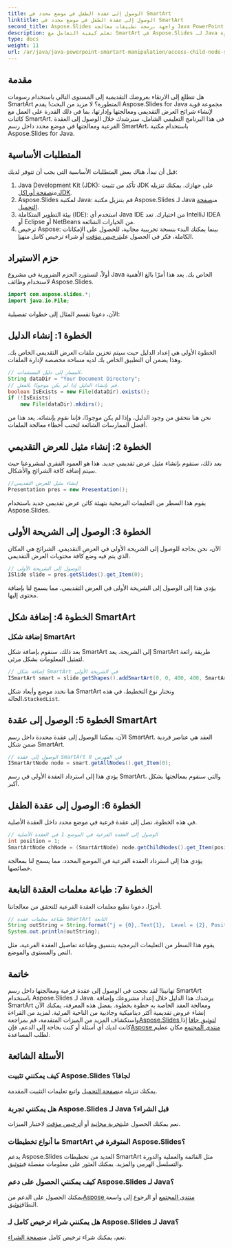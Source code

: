 ```yaml
---
title: الوصول إلى عقدة الطفل في موضع محدد في SmartArt
linktitle: الوصول إلى عقدة الطفل في موضع محدد في SmartArt
second_title: Aspose.Slides واجهة برمجة تطبيقات معالجة Java PowerPoint
description: تعلم كيفية التعامل مع SmartArt في Aspose.Slides لـ Java باستخدام هذا الدليل التفصيلي. تم تضمين التعليمات والأمثلة وأفضل الممارسات خطوة بخطوة.
type: docs
weight: 11
url: /ar/java/java-powerpoint-smartart-manipulation/access-child-node-specific-position-smartart-java/
---
```

## مقدمة
هل تتطلع إلى الارتقاء بعروضك التقديمية إلى المستوى التالي باستخدام رسومات SmartArt المتطورة؟ لا مزيد من البحث! يقدم Aspose.Slides for Java مجموعة قوية لإنشاء شرائح العرض التقديمي ومعالجتها وإدارتها، بما في ذلك القدرة على العمل مع كائنات SmartArt. في هذا البرنامج التعليمي الشامل، سنرشدك خلال الوصول إلى العقدة الفرعية ومعالجتها في موضع محدد داخل رسم SmartArt، باستخدام مكتبة Aspose.Slides for Java.

## المتطلبات الأساسية
قبل أن نبدأ، هناك بعض المتطلبات الأساسية التي يجب أن تتوفر لديك:
1.  Java Development Kit (JDK): تأكد من تثبيت JDK على جهازك. يمكنك تنزيله من[صفحة أوراكل JDK](https://www.oracle.com/java/technologies/javase-downloads.html).
2.  Aspose.Slides لمكتبة Java: قم بتنزيل مكتبة Aspose.Slides لـ Java من[صفحة التحميل](https://releases.aspose.com/slides/java/).
3. بيئة التطوير المتكاملة (IDE): استخدم أي Java IDE من اختيارك. تعد IntelliJ IDEA أو Eclipse أو NetBeans من الخيارات الشائعة.
4.  ترخيص Aspose: بينما يمكنك البدء بنسخة تجريبية مجانية، للحصول على الإمكانات الكاملة، فكر في الحصول على[ترخيص مؤقت](https://purchase.aspose.com/temporary-license/) أو شراء ترخيص كامل من[هنا](https://purchase.aspose.com/buy).
## حزم الاستيراد
أولاً، لنستورد الحزم الضرورية في مشروع Java الخاص بك. يعد هذا أمرًا بالغ الأهمية لاستخدام وظائف Aspose.Slides.
```java
import com.aspose.slides.*;
import java.io.File;
```
الآن، دعونا نقسم المثال إلى خطوات تفصيلية:
## الخطوة 1: إنشاء الدليل
الخطوة الأولى هي إعداد الدليل حيث سيتم تخزين ملفات العرض التقديمي الخاص بك. وهذا يضمن أن التطبيق الخاص بك لديه مساحة مخصصة لإدارة الملفات.
```java
// المسار إلى دليل المستندات.
String dataDir = "Your Document Directory";
// قم بإنشاء الدليل إذا لم يكن موجودًا بالفعل.
boolean IsExists = new File(dataDir).exists();
if (!IsExists)
	new File(dataDir).mkdirs();
```
نحن هنا نتحقق من وجود الدليل، وإذا لم يكن موجودًا، فإننا نقوم بإنشائه. يعد هذا من أفضل الممارسات الشائعة لتجنب أخطاء معالجة الملفات.
## الخطوة 2: إنشاء مثيل للعرض التقديمي

بعد ذلك، سنقوم بإنشاء مثيل عرض تقديمي جديد. هذا هو العمود الفقري لمشروعنا حيث سيتم إضافة كافة الشرائح والأشكال.
```java
//إنشاء مثيل للعرض التقديمي
Presentation pres = new Presentation();
```
يقوم هذا السطر من التعليمات البرمجية بتهيئة كائن عرض تقديمي جديد باستخدام Aspose.Slides.
## الخطوة 3: الوصول إلى الشريحة الأولى

الآن، نحن بحاجة للوصول إلى الشريحة الأولى في العرض التقديمي. الشرائح هي المكان الذي يتم فيه وضع كافة محتويات العرض التقديمي.
```java
// الوصول إلى الشريحة الأولى
ISlide slide = pres.getSlides().get_Item(0);
```
يؤدي هذا إلى الوصول إلى الشريحة الأولى في العرض التقديمي، مما يسمح لنا بإضافة محتوى إليها.
## الخطوة 4: إضافة شكل SmartArt
### إضافة شكل SmartArt
بعد ذلك، سنقوم بإضافة شكل SmartArt إلى الشريحة. يعد SmartArt طريقة رائعة لتمثيل المعلومات بشكل مرئي.
```java
// إضافة شكل SmartArt في الشريحة الأولى
ISmartArt smart = slide.getShapes().addSmartArt(0, 0, 400, 400, SmartArtLayoutType.StackedList);
```
 هنا نحدد موضع وأبعاد شكل SmartArt ونختار نوع التخطيط، في هذه الحالة،`StackedList`.
## الخطوة 5: الوصول إلى عقدة SmartArt

الآن، يمكننا الوصول إلى عقدة محددة داخل رسم SmartArt. العقد هي عناصر فردية ضمن شكل SmartArt.
```java
// الوصول إلى عقدة SmartArt في الفهرس 0
ISmartArtNode node = smart.getAllNodes().get_Item(0);
```
يؤدي هذا إلى استرداد العقدة الأولى في رسم SmartArt، والتي سنقوم بمعالجتها بشكل أكبر.
## الخطوة 6: الوصول إلى عقدة الطفل

في هذه الخطوة، نصل إلى عقدة فرعية في موضع محدد داخل العقدة الأصلية.
```java
// الوصول إلى العقدة الفرعية في الموضع 1 في العقدة الأصلية
int position = 1;
SmartArtNode chNode = (SmartArtNode) node.getChildNodes().get_Item(position);
```
يؤدي هذا إلى استرداد العقدة الفرعية في الموضع المحدد، مما يسمح لنا بمعالجة خصائصها.
## الخطوة 7: طباعة معلمات العقدة التابعة

أخيرًا، دعونا نطبع معلمات العقدة الفرعية للتحقق من معالجاتنا.
```java
// طباعة معلمات عقدة SmartArt التابعة
String outString = String.format("j = {0},.Text{1},  Level = {2}, Position = {3}", position, chNode.getTextFrame().getText(), chNode.getLevel(), chNode.getPosition());
System.out.println(outString);
```
يقوم هذا السطر من التعليمات البرمجية بتنسيق وطباعة تفاصيل العقدة الفرعية، مثل النص والمستوى والموضع.
## خاتمة
تهانينا! لقد نجحت في الوصول إلى عقدة فرعية ومعالجتها داخل رسم SmartArt باستخدام Aspose.Slides لـ Java. يرشدك هذا الدليل خلال إعداد مشروعك وإضافة SmartArt ومعالجة العقد الخاصة به خطوة بخطوة. بفضل هذه المعرفة، يمكنك الآن إنشاء عروض تقديمية أكثر ديناميكية وجاذبية من الناحية المرئية.
 لمزيد من القراءة واستكشاف المزيد من الميزات المتقدمة، قم بمراجعة[Aspose.Slides لتوثيق جافا](https://reference.aspose.com/slides/java/) إذا كانت لديك أي أسئلة أو كنت بحاجة إلى الدعم، فإن[Aspose منتدى المجتمع](https://forum.aspose.com/c/slides/11) مكان عظيم لطلب المساعدة.
## الأسئلة الشائعة
### كيف يمكنني تثبيت Aspose.Slides لجافا؟
 يمكنك تنزيله من[صفحة التحميل](https://releases.aspose.com/slides/java/) واتبع تعليمات التثبيت المقدمة.
### هل يمكنني تجربة Aspose.Slides لـ Java قبل الشراء؟
 نعم يمكنك الحصول على[تجربة مجانية](https://releases.aspose.com/) أو أ[ترخيص مؤقت](https://purchase.aspose.com/temporary-license/) لاختبار الميزات.
### ما أنواع تخطيطات SmartArt المتوفرة في Aspose.Slides؟
 يدعم Aspose.Slides العديد من تخطيطات SmartArt مثل القائمة والعملية والدورة والتسلسل الهرمي والمزيد. يمكنك العثور على معلومات مفصلة في[توثيق](https://reference.aspose.com/slides/java/).
### كيف يمكنني الحصول على دعم Aspose.Slides لـ Java؟
 يمكنك الحصول على الدعم من[Aspose منتدى المجتمع](https://forum.aspose.com/c/slides/11) أو الرجوع إلى واسعة النطاق[توثيق](https://reference.aspose.com/slides/java/).
### هل يمكنني شراء ترخيص كامل لـ Aspose.Slides لـ Java؟
 نعم، يمكنك شراء ترخيص كامل من[صفحة الشراء](https://purchase.aspose.com/buy).